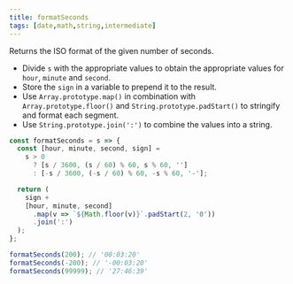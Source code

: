 ```yaml
---
title: formatSeconds
tags: [date,math,string,intermediate]
---
```


Returns the ISO format of the given number of seconds.

- Divide `s` with the appropriate values to obtain the appropriate values for `hour`, `minute` and `second`.
- Store the `sign` in a variable to prepend it to the result.
- Use `Array.prototype.map()` in combination with `Array.prototype.floor()` and `String.prototype.padStart()` to stringify and format each segment.
- Use `String.prototype.join(':')` to combine the values into a string.

```js
const formatSeconds = s => {
  const [hour, minute, second, sign] =
    s > 0
      ? [s / 3600, (s / 60) % 60, s % 60, '']
      : [-s / 3600, (-s / 60) % 60, -s % 60, '-'];

  return (
    sign +
    [hour, minute, second]
      .map(v => `${Math.floor(v)}`.padStart(2, '0'))
      .join(':')
  );
};
```

```js
formatSeconds(200); // '00:03:20'
formatSeconds(-200); // '-00:03:20'
formatSeconds(99999); // '27:46:39'
```
